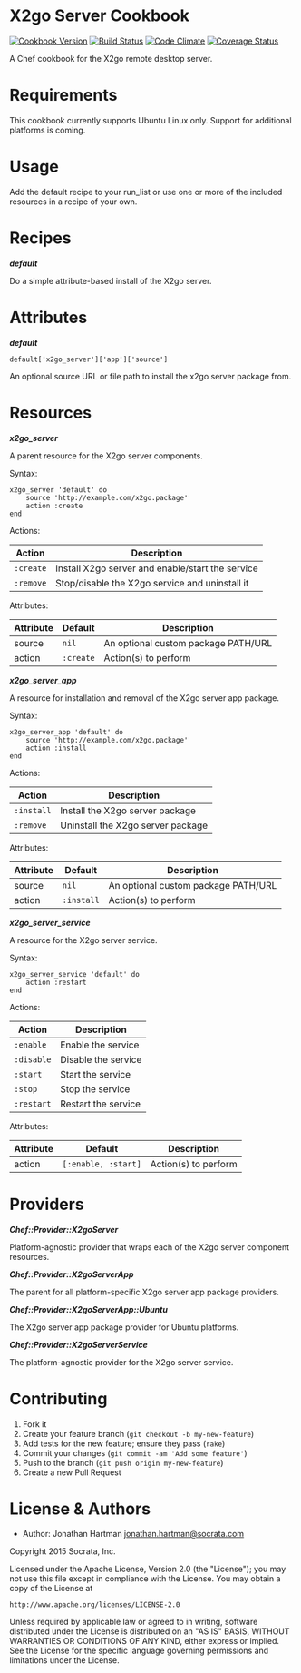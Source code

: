 X2go Server Cookbook
====================
[![Cookbook Version](https://img.shields.io/cookbook/v/x2go-server.svg)][cookbook]
[![Build Status](https://img.shields.io/travis/socrata-cookbooks/chef-x2go-server.svg)][travis]
[![Code Climate](https://img.shields.io/codeclimate/github/socrata-cookbooks/chef-x2go-server.svg)][codeclimate]
[![Coverage Status](https://img.shields.io/coveralls/socrata-cookbooks/chef-x2go-server.svg)][coveralls]

[cookbook]: https://supermarket.chef.io/cookbooks/x2go-server
[travis]: https://travis-ci.org/socrata-cookbooks/chef-x2go-server
[codeclimate]: https://codeclimate.com/github/socrata-cookbooks/chef-x2go-server
[coveralls]: https://coveralls.io/r/socrata-cookbooks/chef-x2go-server

A Chef cookbook for the X2go remote desktop server.

Requirements
============

This cookbook currently supports Ubuntu Linux only. Support for additional
platforms is coming.

Usage
=====

Add the default recipe to your run_list or use one or more of the included
resources in a recipe of your own.

Recipes
=======

***default***

Do a simple attribute-based install of the X2go server.

Attributes
==========

***default***

    default['x2go_server']['app']['source']

An optional source URL or file path to install the x2go server package from.

Resources
=========

***x2go_server***

A parent resource for the X2go server components.

Syntax:

    x2go_server 'default' do
        source 'http://example.com/x2go.package'
        action :create
    end

Actions:

| Action    | Description                                      |
|-----------|--------------------------------------------------|
| `:create` | Install X2go server and enable/start the service |
| `:remove` | Stop/disable the X2go service and uninstall it   |

Attributes:

| Attribute | Default    | Description                         |
|-----------|------------|-------------------------------------|
| source    | `nil`      | An optional custom package PATH/URL |
| action    | `:create`  | Action(s) to perform                |

***x2go_server_app***

A resource for installation and removal of the X2go server app package.

Syntax:

    x2go_server_app 'default' do
        source 'http://example.com/x2go.package'
        action :install
    end

Actions:

| Action     | Description                       |
|------------|-----------------------------------|
| `:install` | Install the X2go server package   |
| `:remove`  | Uninstall the X2go server package |

Attributes:

| Attribute | Default    | Description                         |
|-----------|------------|-------------------------------------|
| source    | `nil`      | An optional custom package PATH/URL |
| action    | `:install` | Action(s) to perform                |

***x2go_server_service***

A resource for the X2go server service.

Syntax:

    x2go_server_service 'default' do
        action :restart
    end

Actions:

| Action     | Description         |
|------------|---------------------|
| `:enable`  | Enable the service  |
| `:disable` | Disable the service |
| `:start`   | Start the service   |
| `:stop`    | Stop the service    |
| `:restart` | Restart the service |

Attributes:

| Attribute | Default             | Description          |
|-----------|---------------------|----------------------|
| action    | `[:enable, :start]` | Action(s) to perform |

Providers
=========

***Chef::Provider::X2goServer***

Platform-agnostic provider that wraps each of the X2go server component
resources.

***Chef::Provider::X2goServerApp***

The parent for all platform-specific X2go server app package providers.

***Chef::Provider::X2goServerApp::Ubuntu***

The X2go server app package provider for Ubuntu platforms.

***Chef::Provider::X2goServerService***

The platform-agnostic provider for the X2go server service.

Contributing
============

1. Fork it
2. Create your feature branch (`git checkout -b my-new-feature`)
3. Add tests for the new feature; ensure they pass (`rake`)
4. Commit your changes (`git commit -am 'Add some feature'`)
5. Push to the branch (`git push origin my-new-feature`)
6. Create a new Pull Request

License & Authors
=================
- Author: Jonathan Hartman <jonathan.hartman@socrata.com>

Copyright 2015 Socrata, Inc.

Licensed under the Apache License, Version 2.0 (the "License");
you may not use this file except in compliance with the License.
You may obtain a copy of the License at

    http://www.apache.org/licenses/LICENSE-2.0

Unless required by applicable law or agreed to in writing, software
distributed under the License is distributed on an "AS IS" BASIS,
WITHOUT WARRANTIES OR CONDITIONS OF ANY KIND, either express or implied.
See the License for the specific language governing permissions and
limitations under the License.
